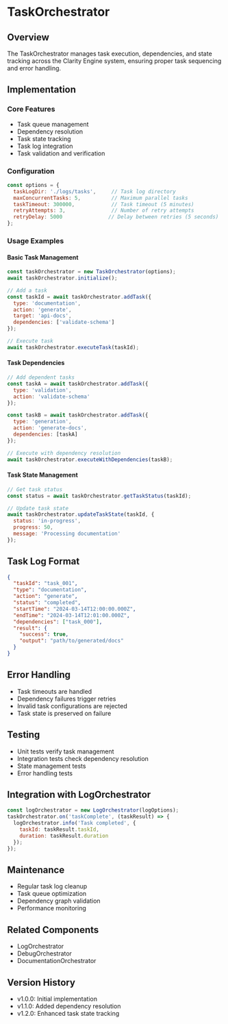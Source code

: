# TaskOrchestrator

## Overview
The TaskOrchestrator manages task execution, dependencies, and state tracking across the Clarity Engine system, ensuring proper task sequencing and error handling.

## Implementation

### Core Features
- Task queue management
- Dependency resolution
- Task state tracking
- Task log integration
- Task validation and verification

### Configuration
```javascript
const options = {
  taskLogDir: './logs/tasks',     // Task log directory
  maxConcurrentTasks: 5,          // Maximum parallel tasks
  taskTimeout: 300000,            // Task timeout (5 minutes)
  retryAttempts: 3,               // Number of retry attempts
  retryDelay: 5000               // Delay between retries (5 seconds)
};
```

### Usage Examples

#### Basic Task Management
```javascript
const taskOrchestrator = new TaskOrchestrator(options);
await taskOrchestrator.initialize();

// Add a task
const taskId = await taskOrchestrator.addTask({
  type: 'documentation',
  action: 'generate',
  target: 'api-docs',
  dependencies: ['validate-schema']
});

// Execute task
await taskOrchestrator.executeTask(taskId);
```

#### Task Dependencies
```javascript
// Add dependent tasks
const taskA = await taskOrchestrator.addTask({
  type: 'validation',
  action: 'validate-schema'
});

const taskB = await taskOrchestrator.addTask({
  type: 'generation',
  action: 'generate-docs',
  dependencies: [taskA]
});

// Execute with dependency resolution
await taskOrchestrator.executeWithDependencies(taskB);
```

#### Task State Management
```javascript
// Get task status
const status = await taskOrchestrator.getTaskStatus(taskId);

// Update task state
await taskOrchestrator.updateTaskState(taskId, {
  status: 'in-progress',
  progress: 50,
  message: 'Processing documentation'
});
```

## Task Log Format
```json
{
  "taskId": "task_001",
  "type": "documentation",
  "action": "generate",
  "status": "completed",
  "startTime": "2024-03-14T12:00:00.000Z",
  "endTime": "2024-03-14T12:01:00.000Z",
  "dependencies": ["task_000"],
  "result": {
    "success": true,
    "output": "path/to/generated/docs"
  }
}
```

## Error Handling
- Task timeouts are handled
- Dependency failures trigger retries
- Invalid task configurations are rejected
- Task state is preserved on failure

## Testing
- Unit tests verify task management
- Integration tests check dependency resolution
- State management tests
- Error handling tests

## Integration with LogOrchestrator
```javascript
const logOrchestrator = new LogOrchestrator(logOptions);
taskOrchestrator.on('taskComplete', (taskResult) => {
  logOrchestrator.info('Task completed', {
    taskId: taskResult.taskId,
    duration: taskResult.duration
  });
});
```

## Maintenance
- Regular task log cleanup
- Task queue optimization
- Dependency graph validation
- Performance monitoring

## Related Components
- LogOrchestrator
- DebugOrchestrator
- DocumentationOrchestrator

## Version History
- v1.0.0: Initial implementation
- v1.1.0: Added dependency resolution
- v1.2.0: Enhanced task state tracking 